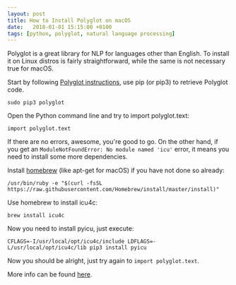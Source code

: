 ```yaml
---
layout: post
title: How to Install Polyglot on macOS
date:   2018-01-01 15:15:00 +0100
tags: [python, polyglot, natural language processing]
---
```

Polyglot is a great library for NLP for languages other than English. To install it on Linux distros is fairly straightforward, while the same is not necessary true for macOS.

Start by following [Polyglot instructions](http://polyglot.readthedocs.io/en/latest/Installation.html), use pip (or pip3) to retrieve Polyglot code.

    sudo pip3 polyglot
    
Open the Python command line and try to import polyglot.text:

    import polyglot.text
    
If there are no errors, awesome, you're good to go. On the other hand, if you get an `ModuleNotFoundError: No module named 'icu'` error, it means you need to install some more dependencies.

Install [homebrew](https://brew.sh/) (like apt-get for macOS) if you have not done so already:

    /usr/bin/ruby -e "$(curl -fsSL https://raw.githubusercontent.com/Homebrew/install/master/install)"

Use homebrew to install icu4c:

    brew install icu4c
    
Now you need to install pyicu, just execute:

    CFLAGS=-I/usr/local/opt/icu4c/include LDFLAGS=-L/usr/local/opt/icu4c/lib pip3 install pyicu
    
Now you should be alright, just try again to `import polyglot.text`.

More info can be found [here](https://medium.com/data-science-cafe/install-polyglot-on-mac-3c90445abc1f).

